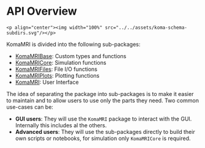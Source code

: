 # API Overview

```@raw html
<p align="center"><img width="100%" src="../../assets/koma-schema-subdirs.svg"/></p>
```

KomaMRI is divided into the following sub-packages:
- [KomaMRIBase](2-koma-base.md): Custom types and functions
- [KomaMRICore](3-koma-core.md): Simulation functions
- [KomaMRIFiles](4-koma-files.md): File I/O functions
- [KomaMRIPlots](5-koma-plots.md): Plotting functions
- [KomaMRI](6-koma-mri.md): User Interface

The idea of separating the package into sub-packages is to make it easier to maintain and to allow users to use only the parts they need. Two common use-cases can be:
- **GUI users**: They will use the `KomaMRI` package to interact with the GUI. Internally this includes al the others.
- **Advanced users**: They will use the sub-packages directly to build their own scripts or notebooks, for simulation only `KomaMRICore` is required.